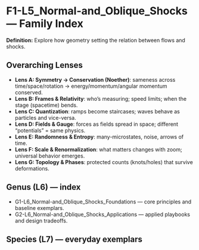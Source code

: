 # F1-L5_Normal-and_Oblique_Shocks — Family Index
**Definition:** Explore how geometry setting the relation between flows and shocks.

## Overarching Lenses

- **Lens A: Symmetry -> Conservation (Noether)**: sameness across time/space/rotation → energy/momentum/angular momentum conserved.
- **Lens B: Frames & Relativity**: who’s measuring; speed limits; when the stage (spacetime) bends.
- **Lens C: Quantization**: ramps become staircases; waves behave as particles and vice-versa.
- **Lens D: Fields & Gauge**: forces as fields spread in space; different “potentials” = same physics.
- **Lens E: Randomness & Entropy**: many-microstates, noise, arrows of time.
- **Lens F: Scale & Renormalization**: what matters changes with zoom; universal behavior emerges.
- **Lens G: Topology & Phases**: protected counts (knots/holes) that survive deformations.

## Genus (L6) — index
- G1-L6_Normal-and_Oblique_Shocks_Foundations — core principles and baseline exemplars.
- G2-L6_Normal-and_Oblique_Shocks_Applications — applied playbooks and design tradeoffs.

## Species (L7) — everyday exemplars
